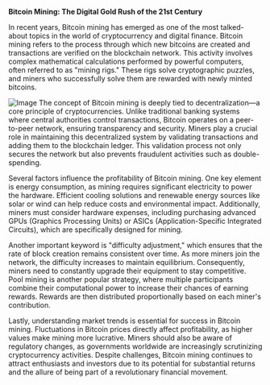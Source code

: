 **Bitcoin Mining: The Digital Gold Rush of the 21st Century**

In recent years, Bitcoin mining has emerged as one of the most talked-about topics in the world of cryptocurrency and digital finance. Bitcoin mining refers to the process through which new bitcoins are created and transactions are verified on the blockchain network. This activity involves complex mathematical calculations performed by powerful computers, often referred to as "mining rigs." These rigs solve cryptographic puzzles, and miners who successfully solve them are rewarded with newly minted bitcoins.


![Image](https://github.com/user-attachments/assets/31692037-0104-4703-abd1-696b6a7dd41b)
The concept of Bitcoin mining is deeply tied to decentralization—a core principle of cryptocurrencies. Unlike traditional banking systems where central authorities control transactions, Bitcoin operates on a peer-to-peer network, ensuring transparency and security. Miners play a crucial role in maintaining this decentralized system by validating transactions and adding them to the blockchain ledger. This validation process not only secures the network but also prevents fraudulent activities such as double-spending.

Several factors influence the profitability of Bitcoin mining. One key element is energy consumption, as mining requires significant electricity to power the hardware. Efficient cooling solutions and renewable energy sources like solar or wind can help reduce costs and environmental impact. Additionally, miners must consider hardware expenses, including purchasing advanced GPUs (Graphics Processing Units) or ASICs (Application-Specific Integrated Circuits), which are specifically designed for mining.

Another important keyword is "difficulty adjustment," which ensures that the rate of block creation remains consistent over time. As more miners join the network, the difficulty increases to maintain equilibrium. Consequently, miners need to constantly upgrade their equipment to stay competitive. Pool mining is another popular strategy, where multiple participants combine their computational power to increase their chances of earning rewards. Rewards are then distributed proportionally based on each miner's contribution.

Lastly, understanding market trends is essential for success in Bitcoin mining. Fluctuations in Bitcoin prices directly affect profitability, as higher values make mining more lucrative. Miners should also be aware of regulatory changes, as governments worldwide are increasingly scrutinizing cryptocurrency activities. Despite challenges, Bitcoin mining continues to attract enthusiasts and investors due to its potential for substantial returns and the allure of being part of a revolutionary financial movement.